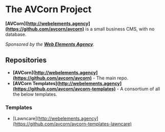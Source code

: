 # The AVCorn Project

**[AVCorn](http://webelements.agency](https://github.com/avcorn/avcorn)** is a small business CMS, with no database.

*Sponsored by the **[Web Elements Agency](http://webelements.agency)**.*

## Repositories

*   **[AVCorn](http://webelements.agency](https://github.com/avcorn/avcorn)** - The main repo.
*   **[AVCorn Templates](http://webelements.agency](https://github.com/avcorn/avcorn-templates)** - A consortium of all the below templates.

### Templates

*   [Lawncare](http://webelements.agency](https://github.com/avcorn/avcorn-templates-lawncare)
